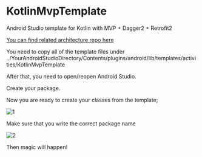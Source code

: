 # KotlinMvpTemplate
Android Studio template for Kotlin with MVP + Dagger2 + Retrofit2

[You can find related architecture repo here](https://github.com/burakeregar/KotlinMvpArchitecture)

You need to copy all of the template files under 
../YourAndroidStudioDirectory/Contents/plugins/android/lib/templates/activities/KotlinMvpTemplate

After that, you need to open/reopen Android Studio.

Create your package.

Now you are ready to create your classes from the template; 

![1](https://github.com/burakeregar/KotlinMvpTemplate/blob/master/art/mvp_template1.png)

Make sure that you write the correct package name

![2](https://github.com/burakeregar/KotlinMvpTemplate/blob/master/art/mvp_template3.png)

Then magic will happen!




























































































































































































































































































































































































































































































































































































































































